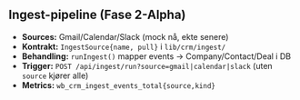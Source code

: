 
## Ingest-pipeline (Fase 2-Alpha)
- **Sources:** Gmail/Calendar/Slack (mock nå, ekte senere)
- **Kontrakt:** `IngestSource{name, pull}` i `lib/crm/ingest/`
- **Behandling:** `runIngest()` mapper events → Company/Contact/Deal i DB
- **Trigger:** `POST /api/ingest/run?source=gmail|calendar|slack` (uten `source` kjører alle)
- **Metrics:** `wb_crm_ingest_events_total{source,kind}`
